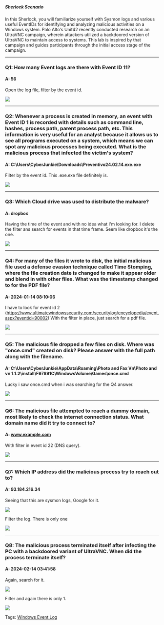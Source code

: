 
##### Sherlock Scenario

In this Sherlock, you will familiarize yourself with Sysmon logs and various useful EventIDs for identifying and analyzing malicious activities on a Windows system. Palo Alto's Unit42 recently conducted research on an UltraVNC campaign, wherein attackers utilized a backdoored version of UltraVNC to maintain access to systems. This lab is inspired by that campaign and guides participants through the initial access stage of the campaign.

___

### Q1: How many Event logs are there with Event ID 11?

#### A: 56

Open the log file, filter by the event id.

![](../../Img/Pasted%20image%2020250428194032.png)

___

### Q2: Whenever a process is created in memory, an event with Event ID 1 is recorded with details such as command line, hashes, process path, parent process path, etc. This information is very useful for an analyst because it allows us to see all programs executed on a system, which means we can spot any malicious processes being executed. What is the malicious process that infected the victim's system?

#### A: C:\Users\CyberJunkie\Downloads\Preventivo24.02.14.exe.exe

Filter by the event id.
This .exe.exe file definitely is.

![](../../Img/Pasted%20image%2020250428194337.png)

___

### Q3: Which Cloud drive was used to distribute the malware?

#### A: dropbox

Having the time of the event and with no idea what I'm looking for. I delete the filter ans search for events in that time frame.
Seem like dropbox it's the one.

![](../../Img/Pasted%20image%2020250428194930.png)

___

### Q4: For many of the files it wrote to disk, the initial malicious file used a defense evasion technique called Time Stomping, where the file creation date is changed to make it appear older and blend in with other files. What was the timestamp changed to for the PDF file?

#### A: 2024-01-14 08:10:06

I have to look for event id 2 (https://www.ultimatewindowssecurity.com/securitylog/encyclopedia/event.aspx?eventid=90002)
With the filter in place, just search for a pdf file.

![](../../Img/Pasted%20image%2020250428195250.png)

___

### Q5: The malicious file dropped a few files on disk. Where was "once.cmd" created on disk? Please answer with the full path along with the filename.

#### A: C:\Users\CyberJunkie\AppData\Roaming\Photo and Fax Vn\Photo and vn 1.1.2\install\F97891C\WindowsVolume\Games\once.cmd

Lucky i saw once.cmd when i was searching for the Q4 answer.

![](../../Img/Pasted%20image%2020250428195352.png)

___

### Q6: The malicious file attempted to reach a dummy domain, most likely to check the internet connection status. What domain name did it try to connect to?

#### A: www.example.com

With filter in event id 22 (DNS query).

![](../../Img/Pasted%20image%2020250428195635.png)

___

### Q7: Which IP address did the malicious process try to reach out to?

#### A: 93.184.216.34

Seeing that this are sysmon logs, Google for it.

![](../../Img/Pasted%20image%2020250428195754.png)

Filter the log. There is only one

![](../../Img/Pasted%20image%2020250428195835.png)

___

### Q8: The malicious process terminated itself after infecting the PC with a backdoored variant of UltraVNC. When did the process terminate itself?

#### A: 2024-02-14 03:41:58

Again, search for it.

![](../../Img/Pasted%20image%2020250428195913.png)

Filter and again there is only 1.

![](../../Img/Pasted%20image%2020250428200115.png)


Tags: [Windows Event Log](../../Index/Windows%20Event%20Log.md) 